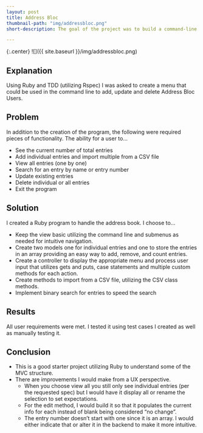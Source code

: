 ```yaml
---
layout: post
title: Address Bloc
thumbnail-path: "img/addressbloc.png"
short-description: The goal of the project was to build a command-line Ruby program for address collection and changes.

---
```


{:.center}
![]({{ site.baseurl }}/img/addressbloc.png)

## Explanation

Using Ruby and TDD (utilizing Rspec) I was asked to create a menu that could be used in the command line to add, update and delete Address Bloc Users.

## Problem

In addition to the creation of the program, the following were required pieces of functionality. The ability for a user to…
* See the current number of total entries
* Add individual entries and import multiple from a CSV file
* View all entries (one by one)
* Search for an entry by name or entry number
* Update existing entries
* Delete individual or all entries
* Exit the program

## Solution

I created a Ruby program to handle the address book. I choose to...
* Keep the view basic utilizing the command line and submenus as needed for intuitive navigation.
* Create two models one for individual entries and one to store the entries in an array providing an easy way to add, remove, and count entries.
* Create a controller to display the appropriate menu and process user input that utilizes gets and puts, case statements and multiple custom methods for each action.
* Create methods to import from a CSV file, utilizing the CSV class methods.
* Implement binary search for entries to speed the search

## Results

All user requirements were met. I tested it using test cases I created as well as manually testing it.


## Conclusion

* This is a good starter project utilizing Ruby to understand some of the MVC structure.
* There are improvements I would make from a UX perspective.
    * When you choose view all you still only see individual entries (per the requested spec) but I would have it display all or rename the selection to set expectations.
    * For the edit method, I would build it so that it populates the current info for each instead of blank being considered “no change”.
    * The entry number doesn’t start with one since it is an array. I would either indicate that or alter it in the backend to make it more intuitive.
